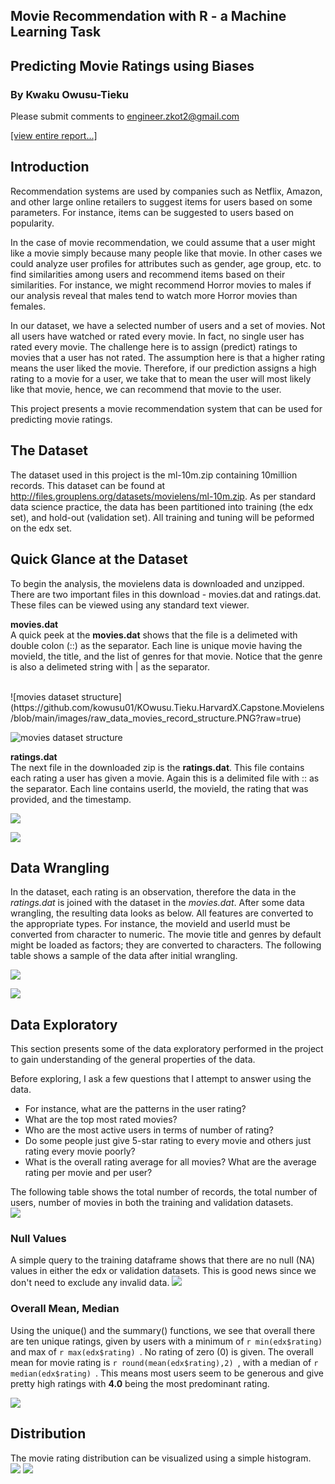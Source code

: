 
## Movie Recommendation with R  - a Machine Learning Task
## Predicting Movie Ratings using Biases

### By Kwaku Owusu-Tieku
Please submit comments to engineer.zkot2@gmail.com

  
[[view entire report...]](https://github.com/kowusu01/KOwusu.Tieku.HarvardX.Capstone.Movielens/blob/main/report.pdf)
  

## Introduction

Recommendation systems are used by companies such as Netflix, Amazon, and other large online retailers to suggest items for users based on some parameters. For instance, items can be suggested to users based on popularity.  

In the case of movie recommendation, we could assume that a user might like a movie simply because many people like that movie.  In other cases we could analyze user profiles for attributes such as gender, age group, etc. to find similarities among users and recommend items based on their similarities. For instance, we might recommend Horror movies to males if our analysis reveal that males tend to watch more Horror movies than females. 

In our dataset, we have a selected number of users and a set of movies. Not all users have watched or rated every movie. In fact, no single user has rated every movie. The challenge here is to assign (predict) ratings to movies that a user has not rated. The assumption here is that a higher rating means the user liked the movie. Therefore, if our prediction assigns a high rating to a movie for a user, we take that to mean the user will most likely like that movie, hence, we can recommend that movie to the user.

This project presents a movie recommendation system that can be used for predicting movie ratings.

## The Dataset
The dataset used in this project is the ml-10m.zip containing 10million records. This dataset can be found at http://files.grouplens.org/datasets/movielens/ml-10m.zip.
As per standard data science practice, the data has been partitioned into training (the edx set), and hold-out (validation set). All training and tuning will be peformed on the edx set.

## Quick Glance at the Dataset
To begin the analysis, the movielens data is downloaded and unzipped. There are two important files in this download - movies.dat and ratings.dat. These files can be viewed using any standard text viewer.

**movies.dat**   
  A quick peek at the __movies.dat__ shows that the file is a delimeted with double colon (::) as the separator. Each line is unique movie having the movieId, the title, and the list of genres for that movie. Notice that the genre is also a delimeted string with | as the separator.   

<br/>
![movies dataset structure](https://github.com/kowusu01/KOwusu.Tieku.HarvardX.Capstone.Movielens/blob/main/images/raw_data_movies_record_structure.PNG?raw=true)
<br/>  

![movies dataset structure](https://github.com/kowusu01/KOwusu.Tieku.HarvardX.Capstone.Movielens/blob/main/images/raw_data_movies.PNG?raw=true)

**ratings.dat**   
  The next file in the downloaded zip is the __ratings.dat__. This file contains each rating a user has given a movie. Again this is a delimited file with :: as the separator. Each line contains userId, the movieId, the rating that was provided, and the timestamp.   


![](https://github.com/kowusu01/KOwusu.Tieku.HarvardX.Capstone.Movielens/blob/main/images/raw_data_ratings_record_structure.PNG?raw=true)
  
![](https://github.com/kowusu01/KOwusu.Tieku.HarvardX.Capstone.Movielens/blob/main/images/raw_data_ratings.PNG?raw=true)

## Data Wrangling
In the dataset, each rating is an observation, therefore the data in the _ratings.dat_ is joined with the dataset in the _movies.dat_. After some data wrangling, the resulting data looks as below. All features are converted to the appropriate types. For instance, the movieId and userId must be converted from character to numeric. The movie title and genres by default might be loaded as factors; they are converted to characters. The following table shows a sample of the data after initial wrangling.      

![](https://github.com/kowusu01/KOwusu.Tieku.HarvardX.Capstone.Movielens/blob/main/images/sample_data.PNG?raw=true)


![](https://github.com/kowusu01/KOwusu.Tieku.HarvardX.Capstone.Movielens/blob/main/images/sample_data-table.PNG?raw=true)


## Data Exploratory
This section presents some of the data exploratory performed in the project to gain understanding of the general properties of the data.

Before exploring, I ask a few questions that I attempt to answer using the data. 

* For instance, what are the patterns in the user rating? 
* What are the top most rated movies?
* Who are the most active users in terms of number of rating?
* Do some people just give 5-star rating to every movie and others just rating every movie poorly?
* What is the overall rating average for all movies? What are the average rating per movie and per user?

The following table shows the total number of records, the total number of users, number of movies in both the training and validation datasets.  
![](https://github.com/kowusu01/KOwusu.Tieku.HarvardX.Capstone.Movielens/blob/main/images/data-exploratory-1.PNG?raw=true)


### Null Values
A simple query to the training dataframe shows that there are no null (NA) values in either the edx or validation datasets. This is good news since we don't need to exclude any invalid data.
![](https://github.com/kowusu01/KOwusu.Tieku.HarvardX.Capstone.Movielens/blob/main/images/data-exploratory-null-values.PNG?raw=true)

### Overall Mean, Median
Using the unique() and the summary() functions, we see that overall there are ten unique ratings, given by users with a minimum of ```r min(edx$rating) ``` and max of ```r max(edx$rating) ```. No rating of zero (0) is given. The overall mean for movie rating is ```r round(mean(edx$rating),2) ```, with a median of ```r median(edx$rating) ```. This means most users seem to be generous and give pretty high ratings with __4.0__ being the most predominant rating.

![](https://github.com/kowusu01/KOwusu.Tieku.HarvardX.Capstone.Movielens/blob/main/images/data-exploratory-mean-median.PNG?raw=true)


## Distribution
The movie rating distribution can be visualized using a simple histogram.   
![](https://github.com/kowusu01/KOwusu.Tieku.HarvardX.Capstone.Movielens/blob/main/images/rating-distribution-code.PNG?raw=true)
![](https://github.com/kowusu01/KOwusu.Tieku.HarvardX.Capstone.Movielens/blob/main/images/rating-distribution.PNG?raw=true)
